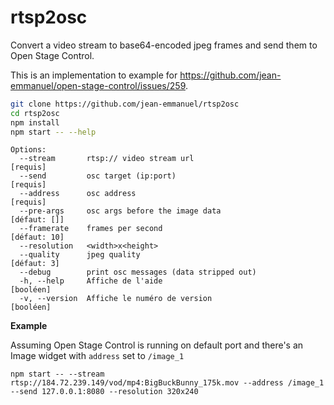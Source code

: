 # rtsp2osc

Convert a video stream to base64-encoded jpeg frames and send them to Open Stage Control.

This is an implementation to example for https://github.com/jean-emmanuel/open-stage-control/issues/259.

```bash
git clone https://github.com/jean-emmanuel/rtsp2osc
cd rtsp2osc
npm install
npm start -- --help
```
```
Options:
  --stream       rtsp:// video stream url                               [requis]
  --send         osc target (ip:port)                                   [requis]
  --address      osc address                                            [requis]
  --pre-args     osc args before the image data                     [défaut: []]
  --framerate    frames per second                                  [défaut: 10]
  --resolution   <width>x<height>
  --quality      jpeg quality                                        [défaut: 3]
  --debug        print osc messages (data stripped out)
  -h, --help     Affiche de l'aide                                     [booléen]
  -v, --version  Affiche le numéro de version                          [booléen]
```


**Example**

Assuming Open Stage Control is running on default port and there's an Image widget with `address` set to `/image_1`

```
npm start -- --stream  rtsp://184.72.239.149/vod/mp4:BigBuckBunny_175k.mov --address /image_1 --send 127.0.0.1:8080 --resolution 320x240
```
